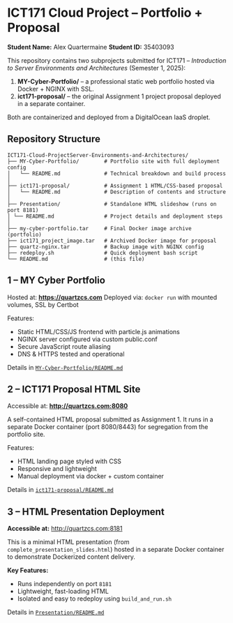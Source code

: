 # ICT171 Cloud Project – Portfolio + Proposal

**Student Name:** Alex Quartermaine
**Student ID:** 35403093

This repository contains two subprojects submitted for ICT171 – *Introduction to Server Environments and Architectures* (Semester 1, 2025):

1. **MY-Cyber-Portfolio/** – a professional static web portfolio hosted via Docker + NGINX with SSL.
2. **ict171-proposal/** – the original Assignment 1 project proposal deployed in a separate container.

Both are containerized and deployed from a DigitalOcean IaaS droplet.



## Repository Structure

```
ICT171-Cloud-ProjectServer-Environments-and-Architectures/
├── MY-Cyber-Portfolio/        # Portfolio site with full deployment config
│   └── README.md              # Technical breakdown and build process
│
├── ict171-proposal/           # Assignment 1 HTML/CSS-based proposal
│   └── README.md              # Description of contents and structure
│
├── Presentation/              # Standalone HTML slideshow (runs on port 8181)
│ └── README.md                # Project details and deployment steps
│
├── my-cyber-portfolio.tar     # Final Docker image archive (portfolio)
├── ict171_project_image.tar   # Archived Docker image for proposal
├── quartz-nginx.tar           # Backup image with NGINX config
├── redeploy.sh                # Quick deployment bash script
└── README.md                  # (this file)
```


## 1 – MY Cyber Portfolio

Hosted at: **https://quartzcs.com**
Deployed via: `docker run` with mounted volumes, SSL by Certbot

Features:
- Static HTML/CSS/JS frontend with particle.js animations
- NGINX server configured via custom public.conf
- Secure JavaScript route aliasing
- DNS & HTTPS tested and operational

Details in [`MY-Cyber-Portfolio/README.md`](./MY-Cyber-Portfolio/README.md)



## 2 – ICT171 Proposal HTML Site

Accessible at: **http://quartzcs.com:8080**

A self-contained HTML proposal submitted as Assignment 1.
It runs in a separate Docker container (port 8080/8443) for segregation from the portfolio site.

Features:
- HTML landing page styled with CSS
- Responsive and lightweight
- Manual deployment via docker + custom container

Details in [`ict171-proposal/README.md`](./ict171-proposal/README.md)


## 3 – HTML Presentation Deployment

**Accessible at:** http://quartzcs.com:8181

This is a minimal HTML presentation (from `complete_presentation_slides.html`) hosted in a separate Docker container to demonstrate Dockerized content delivery.

**Key Features:**
- Runs independently on port `8181`
- Lightweight, fast-loading HTML
- Isolated and easy to redeploy using `build_and_run.sh`

Details in [`Presentation/README.md`](./Presentation/README.md)



